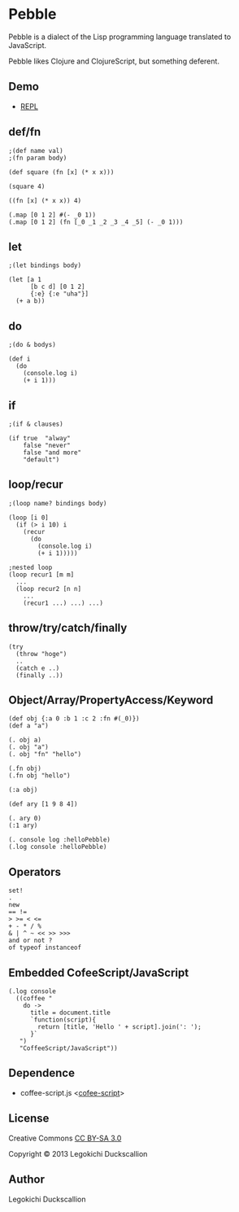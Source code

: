 Pebble
======================
  Pebble is a dialect of the Lisp programming language translated to JavaScript.


  Pebble likes Clojure and ClojureScript, but something deferent.


Demo
----------
* [REPL](https://dl.dropboxusercontent.com/u/265158/GitHub/pebble/index.html)


def/fn
----------
    ;(def name val)
    ;(fn param body)

    (def square (fn [x] (* x x)))

    (square 4)

    ((fn [x] (* x x)) 4)

    (.map [0 1 2] #(- _0 1))
    (.map [0 1 2] (fn [_0 _1 _2 _3 _4 _5] (- _0 1)))


let
----------
    ;(let bindings body)

    (let [a 1
          [b c d] [0 1 2]
          {:e} {:e "uha"}]
      (+ a b))

do
----------
    ;(do & bodys)

    (def i 
      (do
        (console.log i)
        (+ i 1)))


if
----------
    ;(if & clauses)

    (if true  "alway"
        false "never"
        false "and more"
        "default")


loop/recur
----------
    ;(loop name? bindings body)

    (loop [i 0]
      (if (> i 10) i
        (recur
          (do
            (console.log i)
            (+ i 1)))))

    ;nested loop
    (loop recur1 [m m]
      ...
      (loop recur2 [n n]
        ...
        (recur1 ...) ...) ...)


throw/try/catch/finally
----------
    (try
      (throw "hoge")
      ..
      (catch e ..)
      (finally ..))


Object/Array/PropertyAccess/Keyword
----------
    (def obj {:a 0 :b 1 :c 2 :fn #(_0)})
    (def a "a")

    (. obj a)
    (. obj "a")
    (. obj "fn" "hello")

    (.fn obj)
    (.fn obj "hello")

    (:a obj)

    (def ary [1 9 8 4])

    (. ary 0)
    (:1 ary)

    (. console log :helloPebble)
    (.log console :helloPebble)


Operators
----------
    set!
    .
    new
    == !=
    > >= < <=
    + - * / %
    & | ^ ~ << >> >>>
    and or not ?
    of typeof instanceof


Embedded CofeeScript/JavaScript
----------
    (.log console
      ((coffee "
        do ->
          title = document.title
          `function(script){
            return [title, 'Hello ' + script].join(': ');
          }`
       ") 
       "CoffeeScript/JavaScript"))


Dependence
----------
* coffee-script.js <[cofee-script](https://github.com/jashkenas/coffee-script/)>


License
----------
Creative Commons [CC BY-SA 3.0](http://creativecommons.org/licenses/by-sa/3.0/)

Copyright &copy; 2013 Legokichi Duckscallion


Author
----------
Legokichi Duckscallion